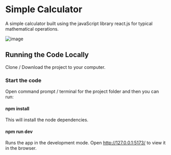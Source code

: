 # Simple Calculator

A simple calculator built using the javaScript library react.js for typical mathematical operations.

![image](https://github.com/johnnyd81/calculator/assets/95863021/5525888e-41fd-4bec-becd-e72e448ce18f)

## Running the Code Locally
Clone / Download the project to your computer.

### Start the code
Open command prompt / terminal for the project folder and then you can run:

#### npm install
This will install the node dependencies.

#### npm run dev
Runs the app in the development mode.
Open http://127.0.0.1:5173/ to view it in the browser.

